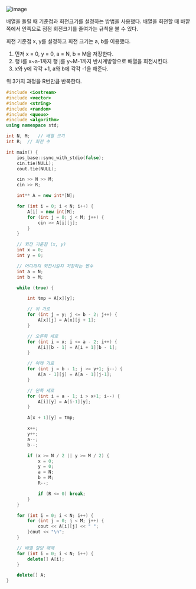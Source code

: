 ![image](https://user-images.githubusercontent.com/62539341/167464156-5cdafc71-349c-4232-aa92-d8d857187d58.png)

배열을 돌릴 때 기준점과 회전크기를 설정하는 방법을 사용했다.
배열을 회전할 때 바깥쪽에서 안쪽으로 점점 회전크기를 줄여가는 규칙을 볼 수 있다.

회전 기준점 x, y를 설정하고 회전 크기는 a, b를 이용했다.

1. 먼저 x = 0, y = 0, a = N, b = M을 저장한다.
2. 행 i를 x~a-1까지 행 j를 y~M-1까지 반시계방향으로 배열을 회전시킨다.
3. x와 y에 각각 +1, a와 b에 각각 -1을 해준다.

위 3가지 과정을 R번만큼 반복한다.

```cpp
#include <iostream>
#include <vector>
#include <string>
#include <random>
#include <queue>
#include <algorithm>
using namespace std;

int N, M;   // 배열 크기
int R;  // 회전 수

int main() {
    ios_base::sync_with_stdio(false);
    cin.tie(NULL);
    cout.tie(NULL);

    cin >> N >> M;
    cin >> R;

    int** A = new int*[N];

    for (int i = 0; i < N; i++) {
        A[i] = new int[M];
        for (int j = 0; j < M; j++) {
            cin >> A[i][j];
        }
    }

    // 회전 기준점 (x, y)
    int x = 0;
    int y = 0;

    // 어디까지 회전시킬지 저장하는 변수
    int a = N;
    int b = M;

    while (true) {

        int tmp = A[x][y];

        // 위 가로
        for (int j = y; j <= b - 2; j++) {
            A[x][j] = A[x][j + 1];
        }

        // 오른쪽 세로
        for (int i = x; i <= a - 2; i++) {
            A[i][b - 1] = A[i + 1][b - 1];
        }

        // 아래 가로
        for (int j = b - 1; j >= y+1; j--) {
            A[a - 1][j] = A[a - 1][j-1];
        }

        // 왼쪽 세로
        for (int i = a - 1; i > x+1; i--) {
            A[i][y] = A[i-1][y];
        }

        A[x + 1][y] = tmp;

        x++;
        y++;
        a--;
        b--;

        if (x >= N / 2 || y >= M / 2) {
            x = 0;
            y = 0;
            a = N;
            b = M;
            R--;

            if (R <= 0) break;
        }
    }

    for (int i = 0; i < N; i++) {
        for (int j = 0; j < M; j++) {
            cout << A[i][j] << " ";
        }cout << "\n";
    }

    // 배열 할당 해제
    for (int i = 0; i < N; i++) {
        delete[] A[i];
    }

    delete[] A;
}
```
